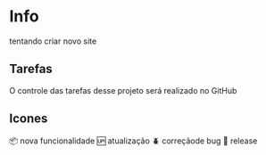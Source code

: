 # Info

tentando criar novo site

## Tarefas

O controle das tarefas desse projeto será realizado no GitHub


## Icones

:package: nova funcionalidade
:up: atualização
:beetle: correçãode bug
:checkered_flag: release
